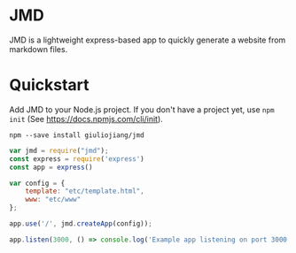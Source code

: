 # JMD

JMD is a lightweight express-based app to quickly generate a website from markdown files.

# Quickstart

Add JMD to your Node.js project. If you don't have a project yet, use `npm init` (See https://docs.npmjs.com/cli/init).

```
npm --save install giuliojiang/jmd
```

```javascript
var jmd = require("jmd");
const express = require('express')
const app = express()

var config = {
    template: "etc/template.html",
    www: "etc/www"
};

app.use('/', jmd.createApp(config));

app.listen(3000, () => console.log('Example app listening on port 3000!'))
```